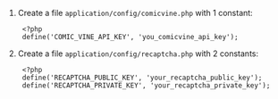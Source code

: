 1. Create a file `application/config/comicvine.php` with 1 constant:

		<?php
		define('COMIC_VINE_API_KEY', 'you_comicvine_api_key');

2. Create a file `application/config/recaptcha.php` with 2 constants:

		<?php
		define('RECAPTCHA_PUBLIC_KEY', 'your_recaptcha_public_key');
		define('RECAPTCHA_PRIVATE_KEY', 'your_recaptcha_private_key');

